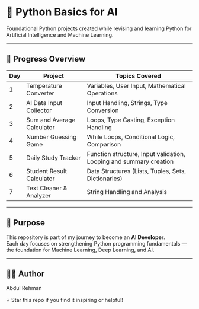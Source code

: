 # 🧠 Python Basics for AI

Foundational Python projects created while revising and learning Python for Artificial Intelligence and Machine Learning.

---

## 📅 Progress Overview

| Day | Project | Topics Covered |
|-----|----------|----------------|
| 1 | Temperature Converter | Variables, User Input, Mathematical Operations |
| 2 | AI Data Input Collector | Input Handling, Strings, Type Conversion |
| 3 | Sum and Average Calculator | Loops, Type Casting, Exception Handling |
| 4 | Number Guessing Game | While Loops, Conditional Logic, Comparison |
| 5 | Daily Study Tracker |Function structure, Input validation, Looping and summary creation |
| 6 | Student Result Calculator |Data Structures (Lists, Tuples, Sets, Dictionaries) |
| 7 | Text Cleaner & Analyzer |String Handling and Analysis |
---
## 🎯 Purpose

This repository is part of my journey to become an **AI Developer**.  
Each day focuses on strengthening Python programming fundamentals — the foundation for Machine Learning, Deep Learning, and AI.

---

## 👨‍💻 Author

Abdul Rehman

⭐ Star this repo if you find it inspiring or helpful!
